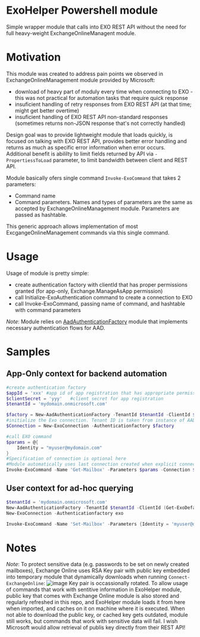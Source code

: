 # ExoHelper Powershell module
Simple wrapper module that calls into EXO REST API without the need for full heavy-weight ExchangeOnlineManagent module.
# Motivation
This module was created to address pain points we observed in ExchangeOnlineManagement module provided by Microsoft:
- download of heavy part of moduly every time when connecting to EXO - this was not practical for automation tasks that require quick response
- insuficient handling of retry responses from EXO REST API (at that time; might get better overtime)
- insuficient handling of EXO REST API non-standard responses (sometimes returns non-JSON response that's not correctly handled)

Design goal was to provide lightweight module that loads quickly, is focused on talking with EXO REST API, provides better error handling and returns as much as specific error information when error occurs.  
Additional benefit is abililty to limit fields returned by API via `-PropertiessToLoad` parameter, to limit bandwidth between client and REST API.

Module basically ofers single command `Invoke-ExoCommand` that takes 2 parameters:
- Command name
- Command parameters. Names and types of parameters are the same as accepted by ExchangeOnlineManagement module. Parameters are passed as hashtable.

This generic approach allows implementation of most ExcgangeOnlineManagement commands via this single command.

# Usage
Usage of module is pretty simple:
- create authentication factory with clientId that has proper permissions granted (for app-only, Exchange.ManageAsApp permission)
- call Initialize-ExoAuthentication command to create a connection to EXO
- call Invoke-ExoCommand, passing name of command, and hashtable with command parameters

_Note_: Module relies on [AadAuthenticationFactory](https://github.com/GreyCorbel/AadAuthenticationFactory) module that implements necessary authentication flows for AAD.

# Samples
## App-Only context for backend automation
```powershell
#create authentication factory
$appId = 'xxx' #app id of app registration that has appropriate permissions granted for EXO app-only management
$clientSecret = 'yyy'   #client secret for app registration
$tenantId = 'mydomain.onmicrosoft.com'

$factory = New-AadAuthenticationFactory -TenantId $tenantId -ClientId $clientId -ClientSecret $clientSecret
#initialize the Exo connection. Tenant ID is taken from instance of AAD AuthenticationFactory when not specified explicitly
$Connection = New-ExoConnection -Authenticationfactory $factory

#call EXO command
$params = @{
    Identity = "myuser@mydomain.com"
}
#Specification of connection is optional here
#Module automatically uses last connection created when explicit connection not provided
Invoke-ExoCommand -Name 'Get-Mailbox' -Parameters $params -Connection $Connection
```
## User context for ad-hoc querying
```powershell
$tenantId = 'mydomain.onmicrosoft.com'
New-AadAuthenticationFactory -TenantId $tenantId -ClientId (Get-ExoDefaultClientId) -AuthMode WAM -Name exo
New-ExoConnection -Authenticationfactory exo

Invoke-ExoCommand -Name 'Set-Mailbox' -Parameters {Identity = 'myuser@domain.com'; RetentionPolicy = 'MyRetentionPolicy}
```
# Notes

_Note_: To protect sensitive data (e.g. passwords to be set on newly created mailboxes), Exchange Online uses RSA Key pair with public key embedded into temporary module that dynamically downloads when running `Connect-ExchangeOnline`:
![image](https://github.com/user-attachments/assets/492d9293-1d1a-4500-9d49-2c96f73a264a)
Key pair is occassionally rotated. To allow usage of commands that work with sentitive information in ExoHelper module, public key that comes with Exchange Online module is also stored and regularly refreshed in this repo, and ExoHelper module loads it from here when imported, and caches on it on machine where it is executed. When not able to download the public key, or cached key gets outdated, module still works, but commands that work with sensitive data will fail.
I wish Microsoft would allow retrieval of publis key directly from their REST API!
